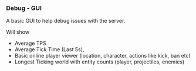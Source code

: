 ﻿### Debug - GUI

A basic GUI to help debug issues with the server.

Will show
- Average TPS
- Average Tick Time (Last 5s),
- Basic online player viewer (location, character, actions like kick, ban etc)
- Longest Ticking world with entity counts (player, projectiles, enemies)